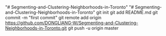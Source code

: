"# Segmenting-and-Clustering-Neighborhoods-in-Toronto" 
"# Segmenting-and-Clustering-Neighborhoods-in-Toronto"  git init git add README.md git commit -m "first commit" git remote add origin https://github.com/DONGLIANG-W/Segmenting-and-Clustering-Neighborhoods-in-Toronto.git git push -u origin master
